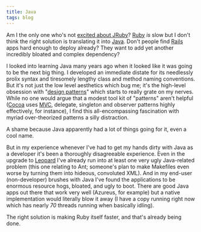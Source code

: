 ```yaml
---
title: Java
tags: blog
---
```


Am I the only one who's not [excited about JRuby](http://www.rubyinside.com/jruby-11-beta-1-released-faster-than-the-regular-ruby-interpreter-642.html)? [Ruby](http://wincent.dev/wiki/Ruby) _is_ slow but I don't think the right solution is translating it into [Java](http://wincent.dev/wiki/Java). Don't people find [Rails](http://wincent.dev/wiki/Rails) apps hard enough to deploy already? They want to add yet another incredibly bloated and complex dependency?

I looked into learning Java many years ago when it looked like it was going to be the next big thing. I developed an immediate distate for its needlessly prolix syntax and tiresomely lengthy class and method naming conventions. But it's not just the low level aesthetics which bug me; it's the high-level obsession with "[design patterns](http://en.wikipedia.org/wiki/Design_Patterns)" which starts to really grate on my nerves. While no one would argue that a modest tool kit of "patterns" aren't helpful ([Cocoa](http://wincent.dev/wiki/Cocoa) uses [MVC](http://wincent.dev/wiki/MVC), delegate, singleton and observer patterns highly effectively, for instance), I find this all-encompassing fascination with myriad over-theorized patterns a silly distraction.

A shame because Java apparently had a lot of things going for it, even a cool name.

But in my experience whenever I've had to get my hands dirty with Java as a developer it's been a thoroughly disagreeable experience. Even in the upgrade to [Leopard](http://wincent.dev/wiki/Leopard) I've already run into at least one very ugly Java-related problem (this one relating to Ant; someone's plan to make Makefiles even worse by turning them into hideous, convoluted XML). And in my end-user (non-developer) brushes with Java I've found the applications to be enormous resource hogs, bloated, and ugly to boot. There are good Java apps out there that work very well (Azureus, for example) but a native implementation would literally blow it away (I have a copy running right now which has nearly _70_ threads running when basically idling).

The right solution is making Ruby itself faster, and that's already being done.
